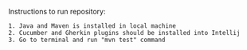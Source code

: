 Instructions to run repository:

    1. Java and Maven is installed in local machine
    2. Cucumber and Gherkin plugins should be installed into Intellij
    3. Go to terminal and run "mvn test" command